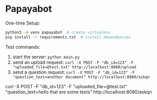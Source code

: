 # Papayabot

One-time Setup:
```sh
python3 -m venv papayabot  # create virtualenv
pip install -r requirements.txt  # install dependencies
```
Test commands:

1. start the server: `python main.py`
1. send an upload request: `curl -X POST -F "db_id=123" -F "uploaded_file=@test.txt" http://localhost:8080/upload`
2. send a question request: `curl -X POST -F "db_id=123" -F "question_text=another document" http://localhost:8080/askqn`

curl -X POST -F "db_id=123" -F "uploaded_file=@test.txt" "question_text=hello that are some texts" http://localhost:8080/askqn